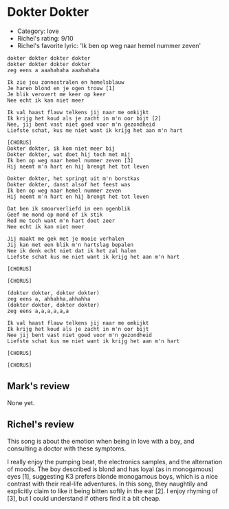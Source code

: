 # Dokter Dokter

 * Category: love
 * Richel's rating: 9/10
 * Richel's favorite lyric: 'Ik ben op weg naar hemel nummer zeven'

```
dokter dokter dokter dokter
dokter dokter dokter dokter
zeg eens a aaahahaha aaahahaha

Ik zie jou zonnestralen en hemelsblauw
Je haren blond en je ogen trouw [1]
Je blik verovert me keer op keer
Nee echt ik kan niet meer

Ik val haast flauw telkens jij naar me omkijkt
Ik krijg het koud als je zacht in m'n oor bijt [2]
Nee, jij bent vast niet goed voor m'n gezondheid
Liefste schat, kus me niet want ik krijg het aan m'n hart

[CHORUS]
Dokter dokter, ik kom niet meer bij
Dokter dokter, wat doet hij toch met mij
Ik ben op weg naar hemel nummer zeven [3]
Hij neemt m'n hart en hij brengt het tot leven

Dokter dokter, het springt uit m'n borstkas
Dokter dokter, danst alsof het feest was
Ik ben op weg naar hemel nummer zeven
Hij neemt m'n hart en hij brengt het tot leven

Dat ben ik smoorverliefd in een ogenblik
Geef me mond op mond of ik stik
Red me toch want m'n hart doet zeer
Nee echt ik kan niet meer

Jij maakt me gek met je mooie verhalen
Jij kan met een blik m'n hartslag bepalen
Nee ik denk echt niet dat ik het zal halen
Liefste schat kus me niet want ik krijg het aan m'n hart

[CHORUS]

[CHORUS]

(dokter dokter, dokter dokter)
zeg eens a, ahhahha,ahhahha
(dokter dokter, dokter dokter)
zeg eens a,a,a,a,a,a

Ik val haast flauw telkens jij naar me omkijkt
Ik krijg het koud als je zacht in m'n oor bijt
Nee jij bent vast niet goed voor m'n gezondheid
Liefste schat kus me niet want ik krijg het aan m'n hart

[CHORUS]

[CHORUS]
```

## Mark's review

None yet.

## Richel's review

This song is about the emotion when being in love with a boy, and consulting a doctor with these symptoms.

I really enjoy the pumping beat, the electronics samples, and the alternation of moods. The boy described 
is blond and has loyal (as in monogamous) eyes [1], 
suggesting K3 prefers blonde monogamous boys, which is a nice contrast with their real-life adventures.
In this song, they naughtily and explicitly claim to like it being bitten softly in the ear [2].
I enjoy rhyming of [3], but I could understand if others find it a bit cheap. 
